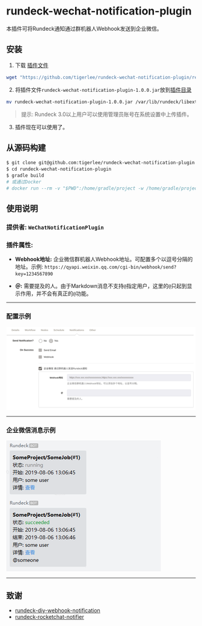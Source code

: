 # rundeck-wechat-notification-plugin

本插件可将Rundeck通知通过群机器人Webhook发送到企业微信。

## 安装

1. 下载 [插件文件](https://github.com/tigerlee/rundeck-wechat-notification-plugin/releases/download/1.0.0/wechat-notification-plugin-1.0.0.jar)

```sh
wget "https://github.com/tigerlee/rundeck-wechat-notification-plugin/releases/download/1.0.0/wechat-notification-plugin-1.0.0.jar"
```

2. 将插件文件`rundeck-wechat-notification-plugin-1.0.0.jar`放到[插件目录](https://rundeck.org/docs/developer/plugin-development.html)

```sh
mv rundeck-wechat-notification-plugin-1.0.0.jar /var/lib/rundeck/libext
```

> 提示: Rundeck 3.0以上用户可以使用管理员账号在系统设置中上传插件。

3. 插件现在可以使用了。

## 从源码构建

```sh
$ git clone git@github.com:tigerlee/rundeck-wechat-notification-plugin.git
$ cd rundeck-wechat-notification-plugin
$ gradle build
# 或通过Docker
# docker run --rm -v "$PWD":/home/gradle/project -w /home/gradle/project gradle:6.0.0-jdk8 gradle build
```
## 使用说明
### 提供者: `WeChatNotificationPlugin`
### 插件属性:
 - __Webhook地址:__ 企业微信群机器人Webhook地址。可配置多个以逗号分隔的地址。示例: `https://qyapi.weixin.qq.com/cgi-bin/webhook/send?key=1234567890`  
  
 - __＠:__ 需要提及的人。由于Markdown消息不支持`@`指定用户，这里的`@`只起到显示作用，并不会有真正的`@`功能。

___
### 配置示例

![picture](docs/images/configuration.png)

___
### 企业微信消息示例

![picture](docs/images/wechat-example.png)
___

## 致谢

* [rundeck-diy-webhook-notification](https://github.com/theque5t/rundeck-diy-webhook-notification)
* [rundeck-rocketchat-notifier](https://github.com/JSzaszvari/rundeck-rocketchat-notifier)
